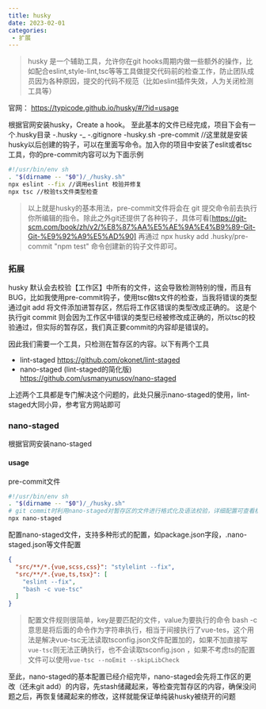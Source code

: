```yaml
---
title: husky
date: 2023-02-01
categories:
 - 扩展
---
```


> husky 是一个辅助工具，允许你在git hooks周期内做一些额外的操作，比如配合eslint,style-lint,tsc等等工具做提交代码前的检查工作，防止团队成员因为各种原因，提交的代码不规范（比如eslint插件失效，人为关闭检测工具等）

官网： https://typicode.github.io/husky/#/?id=usage

根据官网安装husky，Create a hook。
至此基本的文件已经完成，项目下会有一个.husky目录
 -.husky
  -_
    -.gitignore
    -husky.sh
  -pre-commit //这里就是安装husky以后创建的钩子，可以在里面写命令。加入你的项目中安装了eslit或者tsc工具，你的pre-commit内容可以为下面示例

```bash
#!/usr/bin/env sh
. "$(dirname -- "$0")/_/husky.sh"
npx eslint --fix //调用eslint 校验并修复
npx tsc //校验ts文件类型检查
```  

> 以上就是husky的基本用法，pre-commit文件将会在 git 提交命令前去执行你所编辑的指令。除此之外git还提供了各种钩子，具体可看[https://git-scm.com/book/zh/v2/%E8%87%AA%E5%AE%9A%E4%B9%89-Git-Git-%E9%92%A9%E5%AD%90]
再通过 npx husky add .husky/pre-commit "npm test" 命令创建新的钩子文件即可。

### 拓展
husky 默认会去校验【工作区】中所有的文件，这会导致检测特别的慢，而且有BUG，比如我使用pre-commit钩子，使用tsc做ts文件的检查，当我将错误的类型通过git add 将文件添加进暂存区，然后将工作区错误的类型改成正确的。 这是个执行git commit 则会因为工作区中错误的类型已经被修改成正确的，所以tsc的校验通过，但实际的暂存区，我们真正要commit的内容却是错误的。

因此我们需要一个工具，只检测在暂存区的内容。以下有两个工具
- lint-staged https://github.com/okonet/lint-staged
- nano-staged (lint-staged的简化版) https://github.com/usmanyunusov/nano-staged

上述两个工具都是专门解决这个问题的，此处只展示nano-staged的使用，lint-staged大同小异，参考官方网站即可

### nano-staged

根据官网安装nano-staged

#### usage

pre-commit文件
```bash
#!/usr/bin/env sh
. "$(dirname -- "$0")/_/husky.sh"
# git commit时利用nano-staged对暂存区的文件进行格式化及语法校验，详细配置可查看根目录下的.nano-staged.json文件（需安装依赖：husky、nano-staged）
npx nano-staged
```

配置nano-staged文件，支持多种形式的配置，如package.json字段，.nano-staged.json等文件配置

```json
{
  "src/**/*.{vue,scss,css}": "stylelint --fix",
  "src/**/*.{vue,ts,tsx}": [
    "eslint --fix",
    "bash -c vue-tsc"
  ]
}
```

> 配置文件规则很简单，key是要匹配的文件，value为要执行的命令
bash -c意思是将后面的命令作为字符串执行，相当于间接执行了vue-tes，这个用法是解决vue-tsc无法读取tsconfig.json文件配置加的，如果不加直接写`vue-tsc`则无法正确执行，也不会读取tsconfig.json ，如果不考虑ts的配置文件可以使用`vue-tsc --noEmit --skipLibCheck`

至此，nano-staged的基本配置已经介绍完毕，nano-staged会先将工作区的更改（还未git add）的内容，先stash储藏起来，等检查完暂存区的内容，确保没问题之后，再恢复储藏起来的修改，这样就能保证单纯装husky被绕开的问题
